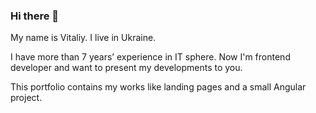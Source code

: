 ### Hi there 👋

My name is Vitaliy. I live in Ukraine. 

I have more than 7 years’ experience in IT sphere.
Now I'm frontend developer and want to present my developments to you.

This portfolio contains my works like landing pages and a small Angular project.


<!--
**vitaliimalynka/vitaliimalynka** is a ✨ _special_ ✨ repository because its `README.md` (this file) appears on your GitHub profile.

Here are some ideas to get you started:

- 🔭 I’m currently working on ...
- 🌱 I’m currently learning ...
- 👯 I’m looking to collaborate on ...
- 🤔 I’m looking for help with ...
- 💬 Ask me about ...
- 📫 How to reach me: ...
- 😄 Pronouns: ...
- ⚡ Fun fact: ...
-->
